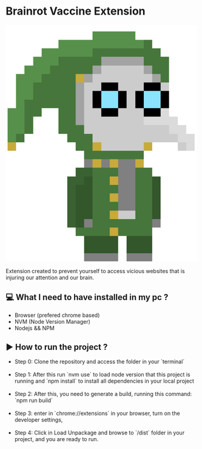 <h1>Brainrot Vaccine Extension</h1>

<img src="./public/gubgub.png" />
<br />

Extension created to prevent yourself to access vicious websites that is injuring our attention and our brain.


<h2>💻 What I need to have installed in my pc ?</h2>

<ul>
    <li>Browser (prefered chrome based)</li>
    <li>NVM (Node Version Manager)</li>
    <li>Nodejs && NPM</li>
</ul>

<h2>▶️ How to run the project ?</h2>
<ul>
<li>Step 0: Clone the repository and access the folder in your `terminal`</li><br/ >

<li>Step 1: After this run `nvm use` to load node version that this project is running and `npm install` to install all dependencies in your local project</li>
<br/ >

<li>Step 2: After this, you need to generate a build, running this command: `npm run build`</li>
<br/ >

<li>Step 3: enter in `chrome://extensions` in your browser, turn on the developer settings,</li>
<br/ >

<li>Step 4: Click in Load Unpackage and browse to `/dist` folder in your project, and you are ready to run.</li>
</ul>
